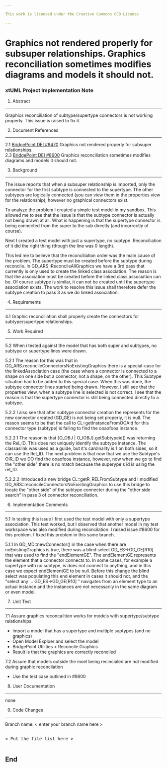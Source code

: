 ```yaml
---

This work is licensed under the Creative Commons CC0 License

---
```


# Graphics not rendered properly for subsuper relationships. Graphics reconciliation sometimes modifies diagrams and models it should not.
### xtUML Project Implementation Note

1. Abstract
-----------
Graphics reconciliation of subtype/supertype connectors is not working properly. 
This issue is raised to fix it.

2. Document References
----------------------
<a id="2.1"></a>2.1 [BridgePoint DEI #8470](https://support.onefact.net/issues/8470) 
Graphics not rendered properly for subsuper relationships.  
<a id="2.2"></a>2.3 [BridgePoint DEI #8600](https://support.onefact.net/issues/8600) 
Graphics reconciliation sometimes modifies diagrams and models it should not.  

3. Background
-------------
The issue reports that when a subsuper relationship is imported, only the connector for the first subtype 
is connected to the supertype. The other subtypes are logically connected 
(you can view them in the properties view for the relationship), however no graphical connectors exist.

To analyze the problem I created a simple test model in my sandbox. This allowed me to see that 
the issue is that the subtype connector is actually not being drawn at all. What is happening is 
that the supertype connector is being connected from the super to the sub directly 
(and incorrectly of course).

Next I created a test model with just a supertype, no suptype. Reconciliation of it did the right 
thing (though the line was 0 length). 

This led me to believe that the reconciliation order was the main cause of the problem. The supertype 
must be created before the subtype during reconcile. In GD_ARS::ReconcileAllGraphics we have a 
3rd pass that currently is only used to create the linked class association. The reason is that 
the association must be created before the linked class association can be.  Of course subtype is 
similar, it can not be created until the supertype association exists. The work to resolve this issue
shall therefore defer the subtype creation to pass 3 as we do linked association.

4. Requirements
---------------
4.1 Graphic reconciliation shall properly create the connectors for subtype/supertype relationships.


5. Work Required
----------------


5.2  When i tested against the model that has both super and subtypes, no subtype or supertype lines were drawn.

5.2.1 The reason for this was that in GD_ARS.reconcileConnectorsNoExistingGraphics there is a special-case for the linkedAssociation case (the case where a connector is connected to a shape on one side but a connector, not a shape, on the other). This Subtype situation had to be added to this special case. When this was done, the subtype connector lines started being drawn. However, I still see that the properties view, when a subtype line is selected is not correct. I see that the reason is that the supertype connector is still being connected directly to a subtype.

5.2.2 I also see that after subtype connector creation the represents for the new connector created (GD_GE) is not being set properly, it is null. The reason seems to be that the call to CL::getInstanceFromOOAId for this connector type (subtype) is failing to find the ooaofooa instance.

5.2.2.1 The reason is that {O_OBJ | O_IOBJ}.getSubtypeid() was returning the Rel_ID. This does not uniquely identify the subtype instance. The classaslink was used as a guide, but it's cardinality is 1 on both sides, so it can use the Rel_ID. The next problem is that now that we use the Subtype's OIR_ID we DO find the ooaofooa instance, however, now when we go to find the "other side" there is no match because the superype's id is using the rel_ID.

5.2.2.2 Introduced a new bridge CL::getR_RELFromSubtype and I modified GD_ARS::reconcileConnectorsNoExistingGraphics to use this bridge to locate the "other side" of the subtype connecter during the "other side search" in pass 3 of connector reconciliation.




6. Implementation Comments
--------------------------
5.1 In testing this issue I first used the test model with only a supertype association. This test worked, 
but I observed that another model in my test workspace was also modified during reconcilation. I raised issue #8600
for this problem. I fixed this problem in this same branch.

5.1.1 In GD_MD::newConnector() in the case when there are noExistingGraphics is true, there 
was a blind select GD_ES->GD_GE[R10] that was used to find the "endElementGE". The endElementGE 
represents the element that a connector connects to. In some cases, for example a supertype with no 
subtype, is does not connect to anything, and in this case we expect endElementGE to be null. Before this 
change the blind select was populating this end element in cases it should not, and the 
"select any ... GD_ES->GD_GE[R10] " navigates from an element type to an actual instance and the 
instances are not necessarily in the same diagram or even model.

7. Unit Test
------------
7.1 Assure graphics reconcailtion works for models with supertype/subtype relationships
* Import a model that has a supertype and multiple suptypes (and no graphics)
* Open Model Exploer and select the model
* BridgePoint Utilities > Reconcile Graphics
* Result is that the graphics are correctly reconciled

7.2 Assure that models outside the moel being recincialed are not modified during graphic reconcilation  
* Use the test case outlined in #8600

8. User Documentation
---------------------
none

9. Code Changes
---------------
Branch name: < enter your branch name here >

<pre>

< Put the file list here >

</pre>

End
---




